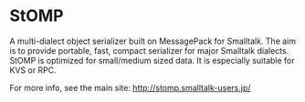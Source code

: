StOMP
=====

A multi-dialect object serializer built on MessagePack for Smalltalk. The aim is to provide portable, fast, compact serializer for major Smalltalk dialects.  StOMP is optimized for small/medium sized data. It is especially suitable for KVS or RPC.

For more info, see the main site: http://stomp.smalltalk-users.jp/

